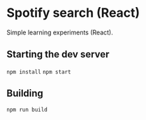 # Spotify search (React)

Simple learning experiments (React).

## Starting the dev server

`npm install`
`npm start`

## Building

`npm run build`